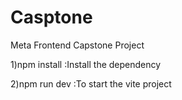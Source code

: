 # Casptone
Meta Frontend Capstone Project


1)npm install 
:Install the dependency


2)npm run dev
:To start the vite project


